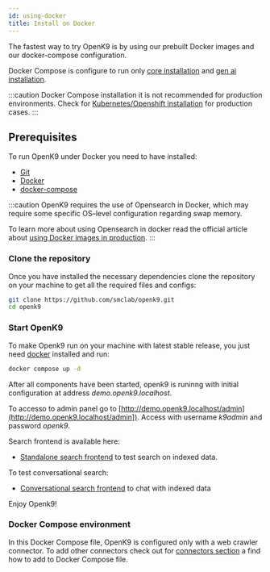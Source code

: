 ```yaml
---
id: using-docker
title: Install on Docker
---
```


The fastest way to try OpenK9 is by using our prebuilt Docker images and our docker-compose configuration.

Docker Compose is configure to run only [core installation](./types-of-installation.md#different-packages) and [gen ai installation](./types-of-installation.md#different-packages).

:::caution
Docker Compose installation it is not recommended for production environments. Check for [Kubernetes/Openshift installation](./using-kubernetes-openshift.md) for production cases.
:::

## Prerequisites

To run OpenK9 under Docker you need to have installed:

- [Git](https://git-scm.com/)
- [Docker](https://www.docker.com/)
- [docker-compose](https://docs.docker.com/compose/)

:::caution
OpenK9 requires the use of Opensearch in Docker, which may require some specific OS–level configuration regarding swap memory.

To learn more about using Opensearch in docker read the official article about
[using Docker images in production](https://opensearch.org/docs/latest/install-and-configure/install-opensearch/docker/).
:::

### Clone the repository

Once you have installed the necessary dependencies clone the repository on your machine to get all the required files and configs:

```bash
git clone https://github.com/smclab/openk9.git
cd openk9
```

### Start OpenK9

To make Openk9 run on your machine with latest stable release, you just need [docker](https://docs.docker.com/get-started/get-docker/) installed and run:

```bash
docker compose up -d
```

After all components have been started, openk9 is runinng with initial configuration at address *demo.openk9.localhost*.

To accesso to admin panel go to [http://demo.openk9.localhost/admin](http://demo.openk9.localhost/admin]). Access with username *k9admin* and password *openk9*.

Search frontend is available here:

- [Standalone search frontend](http://demo.openk9.localhost) to test search on indexed data.

To test conversational search:

- [Conversational search frontend](http://demo.openk9.localhost/chat) to chat with indexed data

Enjoy Openk9!

### Docker Compose environment

In this Docker Compose file, OpenK9 is configured only with a web crawler connector. To add other connectors check out for [connectors section](/plugins) a find how to add to Docker Compose file.